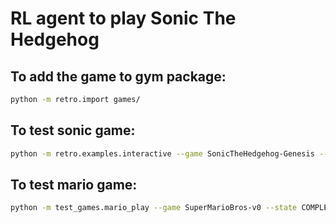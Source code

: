 # RL agent to play Sonic The Hedgehog

## To add the game to gym package:
```sh
python -m retro.import games/
```

## To test sonic game:
```sh
python -m retro.examples.interactive --game SonicTheHedgehog-Genesis --state GreenHillZone.Act1
```

## To test mario game:
```sh
python -m test_games.mario_play --game SuperMarioBros-v0 --state COMPLEX_MOVEMENT
```